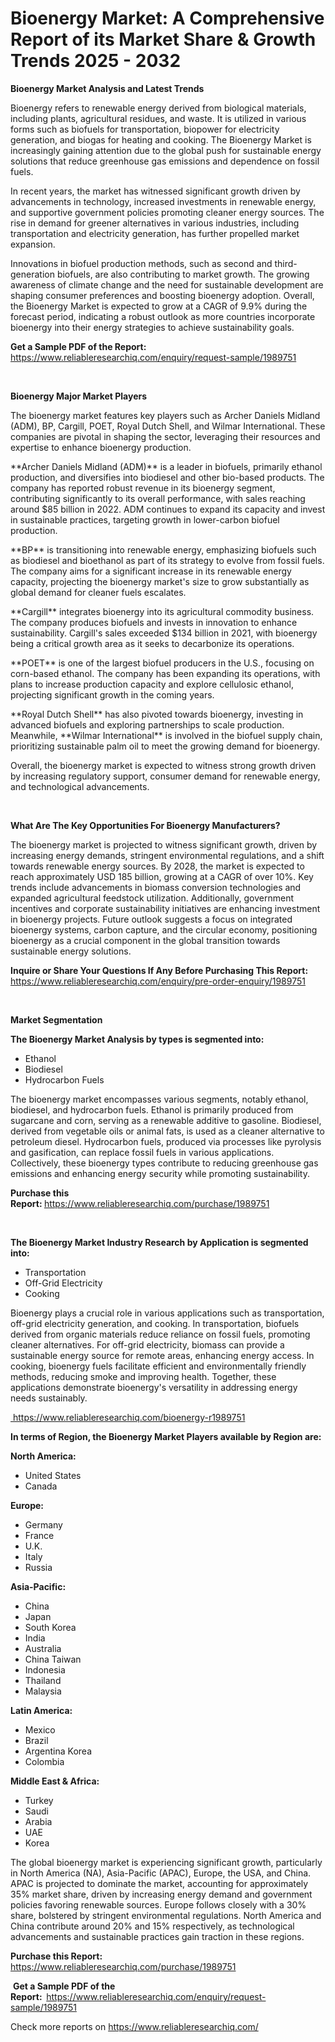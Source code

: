 <p><h1>Bioenergy Market: A Comprehensive Report of its Market Share & Growth Trends 2025 - 2032</h1></p><p><strong>Bioenergy Market Analysis and Latest Trends</strong></p>
<p><p>Bioenergy refers to renewable energy derived from biological materials, including plants, agricultural residues, and waste. It is utilized in various forms such as biofuels for transportation, biopower for electricity generation, and biogas for heating and cooking. The Bioenergy Market is increasingly gaining attention due to the global push for sustainable energy solutions that reduce greenhouse gas emissions and dependence on fossil fuels.</p><p>In recent years, the market has witnessed significant growth driven by advancements in technology, increased investments in renewable energy, and supportive government policies promoting cleaner energy sources. The rise in demand for greener alternatives in various industries, including transportation and electricity generation, has further propelled market expansion. </p><p>Innovations in biofuel production methods, such as second and third-generation biofuels, are also contributing to market growth. The growing awareness of climate change and the need for sustainable development are shaping consumer preferences and boosting bioenergy adoption. Overall, the Bioenergy Market is expected to grow at a CAGR of 9.9% during the forecast period, indicating a robust outlook as more countries incorporate bioenergy into their energy strategies to achieve sustainability goals.</p></p>
<p><strong>Get a Sample PDF of the Report:&nbsp;</strong> <a href="https://www.reliableresearchiq.com/enquiry/request-sample/1989751?utm_campaign=2273&utm_medium=2&utm_source=Github&utm_content=ia&utm_term=13022025&utm_id=bioenergy">https://www.reliableresearchiq.com/enquiry/request-sample/1989751</a></p>
<p>&nbsp;</p>
<p><strong>Bioenergy Major Market Players</strong></p>
<p><p>The bioenergy market features key players such as Archer Daniels Midland (ADM), BP, Cargill, POET, Royal Dutch Shell, and Wilmar International. These companies are pivotal in shaping the sector, leveraging their resources and expertise to enhance bioenergy production.</p><p>**Archer Daniels Midland (ADM)** is a leader in biofuels, primarily ethanol production, and diversifies into biodiesel and other bio-based products. The company has reported robust revenue in its bioenergy segment, contributing significantly to its overall performance, with sales reaching around $85 billion in 2022. ADM continues to expand its capacity and invest in sustainable practices, targeting growth in lower-carbon biofuel production.</p><p>**BP** is transitioning into renewable energy, emphasizing biofuels such as biodiesel and bioethanol as part of its strategy to evolve from fossil fuels. The company aims for a significant increase in its renewable energy capacity, projecting the bioenergy market's size to grow substantially as global demand for cleaner fuels escalates.</p><p>**Cargill** integrates bioenergy into its agricultural commodity business. The company produces biofuels and invests in innovation to enhance sustainability. Cargill's sales exceeded $134 billion in 2021, with bioenergy being a critical growth area as it seeks to decarbonize its operations.</p><p>**POET** is one of the largest biofuel producers in the U.S., focusing on corn-based ethanol. The company has been expanding its operations, with plans to increase production capacity and explore cellulosic ethanol, projecting significant growth in the coming years.</p><p>**Royal Dutch Shell** has also pivoted towards bioenergy, investing in advanced biofuels and exploring partnerships to scale production. Meanwhile, **Wilmar International** is involved in the biofuel supply chain, prioritizing sustainable palm oil to meet the growing demand for bioenergy.</p><p>Overall, the bioenergy market is expected to witness strong growth driven by increasing regulatory support, consumer demand for renewable energy, and technological advancements.</p></p>
<p>&nbsp;</p>
<p><strong>What Are The Key Opportunities For Bioenergy Manufacturers?</strong></p>
<p><p>The bioenergy market is projected to witness significant growth, driven by increasing energy demands, stringent environmental regulations, and a shift towards renewable energy sources. By 2028, the market is expected to reach approximately USD 185 billion, growing at a CAGR of over 10%. Key trends include advancements in biomass conversion technologies and expanded agricultural feedstock utilization. Additionally, government incentives and corporate sustainability initiatives are enhancing investment in bioenergy projects. Future outlook suggests a focus on integrated bioenergy systems, carbon capture, and the circular economy, positioning bioenergy as a crucial component in the global transition towards sustainable energy solutions.</p></p>
<p><strong>Inquire or Share Your Questions If Any Before Purchasing This Report:</strong> <a href="https://www.reliableresearchiq.com/enquiry/pre-order-enquiry/1989751?utm_campaign=2273&utm_medium=2&utm_source=Github&utm_content=ia&utm_term=13022025&utm_id=bioenergy">https://www.reliableresearchiq.com/enquiry/pre-order-enquiry/1989751</a></p>
<p>&nbsp;</p>
<p><strong>Market Segmentation</strong></p>
<p><strong>The Bioenergy Market Analysis by types is segmented into:</strong></p>
<p><ul><li>Ethanol</li><li>Biodiesel</li><li>Hydrocarbon Fuels</li></ul></p>
<p><p>The bioenergy market encompasses various segments, notably ethanol, biodiesel, and hydrocarbon fuels. Ethanol is primarily produced from sugarcane and corn, serving as a renewable additive to gasoline. Biodiesel, derived from vegetable oils or animal fats, is used as a cleaner alternative to petroleum diesel. Hydrocarbon fuels, produced via processes like pyrolysis and gasification, can replace fossil fuels in various applications. Collectively, these bioenergy types contribute to reducing greenhouse gas emissions and enhancing energy security while promoting sustainability.</p></p>
<p><strong>Purchase this Report:&nbsp;</strong><a href="https://www.reliableresearchiq.com/purchase/1989751?utm_campaign=2273&utm_medium=2&utm_source=Github&utm_content=ia&utm_term=13022025&utm_id=bioenergy">https://www.reliableresearchiq.com/purchase/1989751</a></p>
<p>&nbsp;</p>
<p><strong>The Bioenergy Market Industry Research by Application is segmented into:</strong></p>
<p><ul><li>Transportation</li><li>Off-Grid Electricity</li><li>Cooking</li></ul></p>
<p><p>Bioenergy plays a crucial role in various applications such as transportation, off-grid electricity generation, and cooking. In transportation, biofuels derived from organic materials reduce reliance on fossil fuels, promoting cleaner alternatives. For off-grid electricity, biomass can provide a sustainable energy source for remote areas, enhancing energy access. In cooking, bioenergy fuels facilitate efficient and environmentally friendly methods, reducing smoke and improving health. Together, these applications demonstrate bioenergy's versatility in addressing energy needs sustainably.</p></p>
<p><a href="https://www.reliableresearchiq.com/bioenergy-r1989751?utm_campaign=2273&utm_medium=2&utm_source=Github&utm_content=ia&utm_term=13022025&utm_id=bioenergy">&nbsp;https://www.reliableresearchiq.com/bioenergy-r1989751</a></p>
<p><strong>In terms of Region, the Bioenergy Market Players available by Region are:</strong></p>
<p>
    <p> <strong> North America: </strong>
        <ul>
            <li>United States</li>
            <li>Canada</li>
        </ul>
        </p> 
    <p> <strong> Europe: </strong>
        <ul>
            <li>Germany</li>
            <li>France</li>
            <li>U.K.</li>
            <li>Italy</li>
            <li>Russia</li>
        </ul>
        </p> 
    <p> <strong> Asia-Pacific: </strong>
        <ul>
            <li>China</li>
            <li>Japan</li>
            <li>South Korea</li>
            <li>India</li>
            <li>Australia</li>
            <li>China Taiwan</li>
            <li>Indonesia</li>
            <li>Thailand</li>
            <li>Malaysia</li>
        </ul>
        </p> 
    <p> <strong> Latin America: </strong>
        <ul>
            <li>Mexico</li>
            <li>Brazil</li>
            <li>Argentina Korea</li>
            <li>Colombia</li>
        </ul>
        </p> 
    <p> <strong> Middle East & Africa: </strong>
        <ul>
            <li>Turkey</li>
            <li>Saudi</li>
            <li>Arabia</li>
            <li>UAE</li>
            <li>Korea</li>
        </ul>
    </p>
    </p>
<p><p>The global bioenergy market is experiencing significant growth, particularly in North America (NA), Asia-Pacific (APAC), Europe, the USA, and China. APAC is projected to dominate the market, accounting for approximately 35% market share, driven by increasing energy demand and government policies favoring renewable sources. Europe follows closely with a 30% share, bolstered by stringent environmental regulations. North America and China contribute around 20% and 15% respectively, as technological advancements and sustainable practices gain traction in these regions.</p></p>
<p><strong>Purchase this Report: </strong><a href="https://www.reliableresearchiq.com/purchase/1989751?utm_campaign=2273&utm_medium=2&utm_source=Github&utm_content=ia&utm_term=13022025&utm_id=bioenergy">https://www.reliableresearchiq.com/purchase/1989751</a></p>
<p>&nbsp;<strong>Get a Sample PDF of the Report:&nbsp;&nbsp;</strong><a href="https://www.reliableresearchiq.com/enquiry/request-sample/1989751?utm_campaign=2273&utm_medium=2&utm_source=Github&utm_content=ia&utm_term=13022025&utm_id=bioenergy">https://www.reliableresearchiq.com/enquiry/request-sample/1989751</a></p>
<p><strong></strong></p>
<p>Check more reports on <a href="https://www.reliableresearchiq.com/?utm_campaign=2273&utm_medium=2&utm_source=Github&utm_content=ia&utm_term=13022025&utm_id=bioenergy">https://www.reliableresearchiq.com/</a></p>